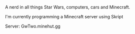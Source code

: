 A nerd in all things Star Wars, computers, cars and Minecraft.

I'm currently programming a Minecraft server using Skript

Server: GwTwo.minehut.gg
